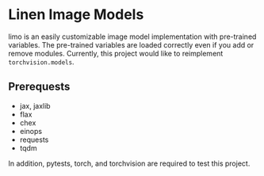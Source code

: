 # Linen Image Models

limo is an easily customizable image model implementation with pre-trained variables. The pre-trained variables are loaded correctly even if you add or remove modules. Currently, this project would like to reimplement `torchvision.models`.

## Prerequests

- jax, jaxlib
- flax
- chex
- einops
- requests
- tqdm

In addition, pytests, torch, and torchvision are required to test this project.
